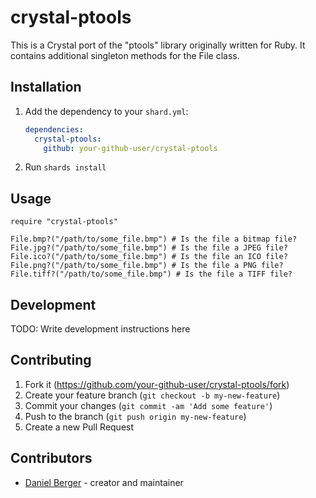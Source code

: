 # crystal-ptools

This is a Crystal port of the "ptools" library originally written for Ruby.
It contains additional singleton methods for the File class.

## Installation

1. Add the dependency to your `shard.yml`:

   ```yaml
   dependencies:
     crystal-ptools:
       github: your-github-user/crystal-ptools
   ```

2. Run `shards install`

## Usage

```crystal
require "crystal-ptools"

File.bmp?("/path/to/some_file.bmp") # Is the file a bitmap file?
File.jpg?("/path/to/some_file.bmp") # Is the file a JPEG file?
File.ico?("/path/to/some_file.bmp") # Is the file an ICO file?
File.png?("/path/to/some_file.bmp") # Is the file a PNG file?
File.tiff?("/path/to/some_file.bmp") # Is the file a TIFF file?
```

## Development

TODO: Write development instructions here

## Contributing

1. Fork it (<https://github.com/your-github-user/crystal-ptools/fork>)
2. Create your feature branch (`git checkout -b my-new-feature`)
3. Commit your changes (`git commit -am 'Add some feature'`)
4. Push to the branch (`git push origin my-new-feature`)
5. Create a new Pull Request

## Contributors

- [Daniel Berger](https://github.com/djberg96) - creator and maintainer
